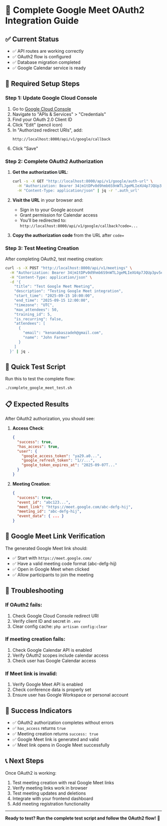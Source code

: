 # 🚀 Complete Google Meet OAuth2 Integration Guide

## ✅ Current Status
- ✅ API routes are working correctly
- ✅ OAuth2 flow is configured
- ✅ Database migration completed
- ✅ Google Calendar service is ready

## 🔧 Required Setup Steps

### Step 1: Update Google Cloud Console
1. Go to [Google Cloud Console](https://console.cloud.google.com/)
2. Navigate to "APIs & Services" > "Credentials"
3. Find your OAuth 2.0 Client ID
4. Click "Edit" (pencil icon)
5. In "Authorized redirect URIs", add:
   ```
   http://localhost:8000/api/v1/google/callback
   ```
6. Click "Save"

### Step 2: Complete OAuth2 Authorization
1. **Get the authorization URL**:
   ```bash
   curl -s -X GET "http://localhost:8000/api/v1/google/auth-url" \
     -H "Authorization: Bearer 34|m1tDPv0d9hmb6S9nWTLJgeMLIeXU4p7JQUp3pv5ea41a8e42" \
     -H "Content-Type: application/json" | jq -r '.auth_url'
   ```

2. **Visit the URL** in your browser and:
   - Sign in to your Google account
   - Grant permission for Calendar access
   - You'll be redirected to: `http://localhost:8000/api/v1/google/callback?code=...`

3. **Copy the authorization code** from the URL after `code=`

### Step 3: Test Meeting Creation
After completing OAuth2, test meeting creation:

```bash
curl -s -X POST "http://localhost:8000/api/v1/meetings" \
  -H "Authorization: Bearer 34|m1tDPv0d9hmb6S9nWTLJgeMLIeXU4p7JQUp3pv5ea41a8e42" \
  -H "Content-Type: application/json" \
  -d '{
    "title": "Test Google Meet Meeting",
    "description": "Testing Google Meet integration",
    "start_time": "2025-09-15 10:00:00",
    "end_time": "2025-09-15 12:00:00",
    "timezone": "UTC",
    "max_attendees": 50,
    "training_id": 5,
    "is_recurring": false,
    "attendees": [
      {
        "email": "kenanabaszadeh@gmail.com",
        "name": "John Farmer"
      }
    ]
  }' | jq .
```

## 🧪 Quick Test Script

Run this to test the complete flow:

```bash
./complete_google_meet_test.sh
```

## 📋 Expected Results

After OAuth2 authorization, you should see:

1. **Access Check**:
   ```json
   {
     "success": true,
     "has_access": true,
     "user": {
       "google_access_token": "ya29.a0...",
       "google_refresh_token": "1//...",
       "google_token_expires_at": "2025-09-07T..."
     }
   }
   ```

2. **Meeting Creation**:
   ```json
   {
     "success": true,
     "event_id": "abc123...",
     "meet_link": "https://meet.google.com/abc-defg-hij",
     "meeting_id": "abc-defg-hij",
     "event_data": { ... }
   }
   ```

## 🔗 Google Meet Link Verification

The generated Google Meet link should:
- ✅ Start with `https://meet.google.com/`
- ✅ Have a valid meeting code format (abc-defg-hij)
- ✅ Open in Google Meet when clicked
- ✅ Allow participants to join the meeting

## 🚨 Troubleshooting

### If OAuth2 fails:
1. Check Google Cloud Console redirect URI
2. Verify client ID and secret in `.env`
3. Clear config cache: `php artisan config:clear`

### If meeting creation fails:
1. Check Google Calendar API is enabled
2. Verify OAuth2 scopes include calendar access
3. Check user has Google Calendar access

### If Meet link is invalid:
1. Verify Google Meet API is enabled
2. Check conference data is properly set
3. Ensure user has Google Workspace or personal account

## 🎉 Success Indicators

- ✅ OAuth2 authorization completes without errors
- ✅ `has_access` returns `true`
- ✅ Meeting creation returns `success: true`
- ✅ Google Meet link is generated and valid
- ✅ Meet link opens in Google Meet successfully

## 📞 Next Steps

Once OAuth2 is working:
1. Test meeting creation with real Google Meet links
2. Verify meeting links work in browser
3. Test meeting updates and deletions
4. Integrate with your frontend dashboard
5. Add meeting registration functionality

---

**Ready to test? Run the complete test script and follow the OAuth2 flow!** 🚀
